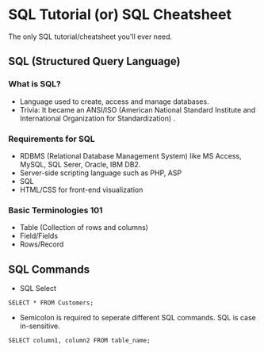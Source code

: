 # SQL Tutorial (or) SQL Cheatsheet
The only SQL tutorial/cheatsheet you'll ever need. 

## SQL (Structured Query Language)
### What is SQL?
* Language used to create, access and manage databases.
* Trivia: It became an ANSI/ISO (American National Standard Institute and International Organization for Standardization) .

### Requirements for SQL
* RDBMS (Relational Database Management System) like MS Access, MySQL, SQL Serer, Oracle, IBM DB2.
* Server-side scripting language such as PHP, ASP
* SQL
* HTML/CSS for front-end visualization

### Basic Terminologies 101
* Table (Collection of rows and columns)
* Field/Fields
* Rows/Record

## SQL Commands

* SQL Select
```
SELECT * FROM Customers;
```
* Semicolon is required to seperate different SQL commands. SQL is case in-sensitive.
```
SELECT column1, column2 FROM table_name;
```




